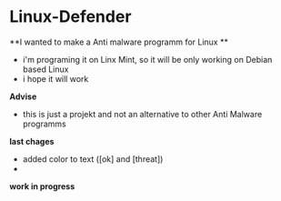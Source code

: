 # Linux-Defender

**I wanted to make a Anti malware programm for Linux **
- i'm programing it on Linx Mint, so it will be only working on Debian based Linux
- i hope it will work

**Advise**
- this is just a projekt and not an alternative to other Anti Malware programms

**last chages**
- added color to text ([ok] and [threat])
- 

**work in progress**
